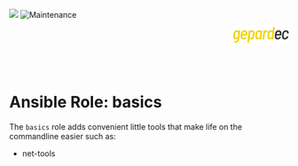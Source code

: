 ![](https://img.shields.io/badge/license-GPL%20v3.0-brightgreen.svg)
![Maintenance](https://img.shields.io/maintenance/yes/2020)

<p align="right">
<img alt="gepardec" width=100px src="https://github.com/Gepardec/branding/raw/master/logo/gepardec.png">
</p>
<br>
<br>

# Ansible Role: basics

The `basics` role adds convenient little tools that make life on the commandline easier such as:

* net-tools